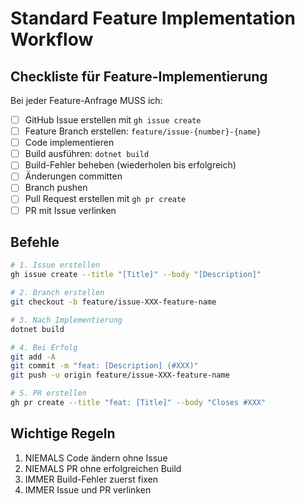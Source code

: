 # Standard Feature Implementation Workflow

## Checkliste für Feature-Implementierung

Bei jeder Feature-Anfrage MUSS ich:

- [ ] GitHub Issue erstellen mit `gh issue create`
- [ ] Feature Branch erstellen: `feature/issue-{number}-{name}`
- [ ] Code implementieren
- [ ] Build ausführen: `dotnet build`
- [ ] Build-Fehler beheben (wiederholen bis erfolgreich)
- [ ] Änderungen committen
- [ ] Branch pushen
- [ ] Pull Request erstellen mit `gh pr create`
- [ ] PR mit Issue verlinken

## Befehle

```bash
# 1. Issue erstellen
gh issue create --title "[Title]" --body "[Description]"

# 2. Branch erstellen
git checkout -b feature/issue-XXX-feature-name

# 3. Nach Implementierung
dotnet build

# 4. Bei Erfolg
git add -A
git commit -m "feat: [Description] (#XXX)"
git push -u origin feature/issue-XXX-feature-name

# 5. PR erstellen
gh pr create --title "feat: [Title]" --body "Closes #XXX"
```

## Wichtige Regeln

1. NIEMALS Code ändern ohne Issue
2. NIEMALS PR ohne erfolgreichen Build
3. IMMER Build-Fehler zuerst fixen
4. IMMER Issue und PR verlinken